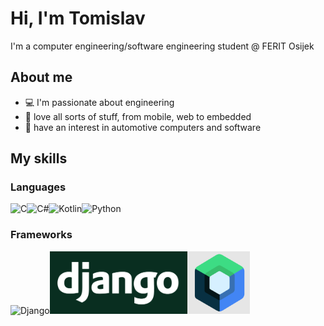 # Hi, I'm Tomislav

I'm a computer engineering/software engineering student @ FERIT Osijek

## About me
- 💻 I'm passionate about engineering
- 🚀 love all sorts of stuff, from mobile, web to embedded
- 🚗 have an interest in automotive computers and software

## My skills

### Languages
<img src="https://raw.githubusercontent.com/SAWARATSUKI/ServiceLogos/main/C/C.png" alt="C" width="200"><img src="https://raw.githubusercontent.com/SAWARATSUKI/ServiceLogos/main/C%23/C%23%20Purple.png" alt="C#" width="200"><img src="https://raw.githubusercontent.com/SAWARATSUKI/ServiceLogos/main/Kotlin/Kotlin_New.png" alt="Kotlin" width="200"><img src="https://raw.githubusercontent.com/SAWARATSUKI/ServiceLogos/main/Python/Python.png" alt="Python" width="200">
<!-- - C - C# - Kotlin - Python - -->

### Frameworks
<img src="https://raw.githubusercontent.com/dotnet/brand/main/logo/dotnet-logo.jpg" alt="Django" height="100"><img src="logos/django-logo-negative.png" alt="Django" height="100"><img src="https://raw.githubusercontent.com/github/explore/ae48d1ca3274c0c3a90f872e605eaef069a16771/topics/jetpack-compose/jetpack-compose.png" alt="Django" height="100">
